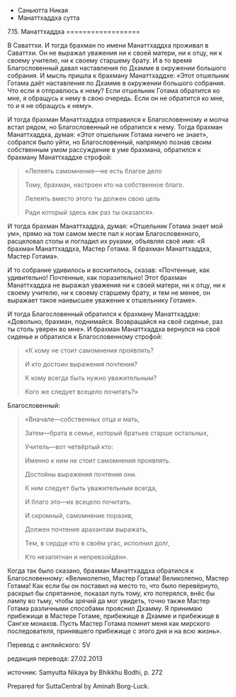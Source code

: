 









* Саньютта Никая
* Манаттхаддха сутта


7\.15\. Манаттхаддха
\=\=\=\=\=\=\=\=\=\=\=\=\=\=\=\=\=\=



В Саваттхи\. И тогда брахман по имени Манаттхаддха проживал в Саваттхи\. Он не выражал уважения ни к своей матери, ни к отцу, ни к своему учителю, ни к своему старшему брату\. И в то время Благословенный давал наставления по Дхамме в окружении большого собрания\. И мысль пришла к брахману Манаттхаддхе: «Этот отшельник Готама даёт наставления по Дхамме в окружении большого собрания\. Что если я отправлюсь к нему? Если отшельник Готама обратится ко мне, я обращусь к нему в свою очередь\. Если он не обратится ко мне, то и я не обращусь к нему»\.


И тогда брахман Манаттхаддха отправился к Благословенному и молча встал рядом, но Благословенный не обратился к нему\. Тогда брахман Манаттхаддха, думая: «Этот отшельник Готама ничего не знает», собрался было уйти, но Благословенный, напрямую познав своим собственным умом рассуждение в уме брахмана, обратился к брахману Манаттхаддхе строфой:



> «Лелеять самомнение—не есть благое дело  
> 
> Тому, брахман, настроен кто на собственное благо\.  
> 
> Лелеять вместо этого ты должен свою цель  
> 
> Ради который здесь как раз ты оказался»\.


И тогда брахман Манаттхаддха, думая: «Отшельник Готама знает мой ум», прямо на том самом месте пал к ногам Благословенного, расцеловал стопы и погладил их руками, объявляя своё имя: «Я брахман Манаттхаддха, Мастер Готама\. Я брахман Манаттхаддха, Мастер Готама»\.


И то собрание удивилось и восхитилось, сказав: «Почтенные, как удивительно\! Почтенные, как поразительно\! Этот брахман Манаттхаддха не выражал уважения ни к своей матери, ни к отцу, ни к своему учителю, ни к своему старшему брату, и тем не менее, он выражает такое наивысшее уважение к отшельнику Готаме»\.


И тогда Благословенный обратился к брахману Манаттхаддхе: «Довольно, брахман, поднимайся\. Возвращайся на своё сиденье, раз ты столь уверен во мне»\. И брахман Манаттхаддха вернулся на своё сиденье и обратился к Благословенному строфой:



> «К кому не стоит самомнения проявлять?  
> 
> И кто достоин выражения почтения?  
> 
> К кому всегда быть нужно уважительным?  
> 
> Кого же следует всецело почитать?»


Благословенный:

> «Вначале—собственных отца и мать,  
> 
> Затем—брата в семье, который братьев старше остальных,  
> 
> Учитель—вот четвёртый кто:  
> 
> Именно к ним не стоит самомнения проявлять\.  
> 
> Достойны выражения почтения они\.  
> 
> К ним следует быть уважительным всегда,  
> 
> И благо это—их всецело почитать\.  
> 
>   
> 
> И скромный, самомнение поразив,  
> 
> Должен почтение арахантам выражать,  
> 
> Тем, в сердце кто в своём угас, исполнил долг,  
> 
> Кто незапятнан и непревзойдён»\.


Когда так было сказано, брахман Манаттхаддха обратился к Благословенному: «Великолепно, Мастер Готама\! Великолепно, Мастер Готама\! Как если бы он поставил на место то, что было перевёрнуто, раскрыл бы спрятанное, показал путь тому, кто потерялся, внёс бы лампу во тьму, чтобы зрячий да мог увидеть, точно также Мастер Готама различными способами прояснил Дхамму\. Я принимаю прибежище в Мастере Готаме, прибежище в Дхамме и прибежище в Сангхе монахов\. Пусть Мастер Готама помнит меня как мирского последователя, принявшего прибежище с этого дня и на всю жизнь»\.



Перевод с английского: SV


редакция перевода: 27\.02\.2013


источник: Samyutta Nikaya by Bhikkhu Bodhi, p\. 272


Prepared for SuttaCentral by Aminah Borg\-Luck\.






